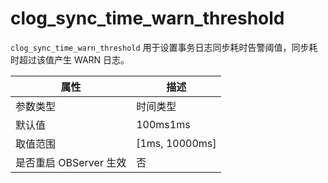 clog_sync_time_warn_threshold 
==================================================

`clog_sync_time_warn_threshold` 用于设置事务日志同步耗时告警阈值，同步耗时超过该值产生 WARN 日志。


|      **属性**      |      **描述**      |
|------------------|------------------|
| 参数类型             | 时间类型             |
| 默认值              | 100ms1ms         |
| 取值范围             | \[1ms, 10000ms\] |
| 是否重启 OBServer 生效 | 否                |



